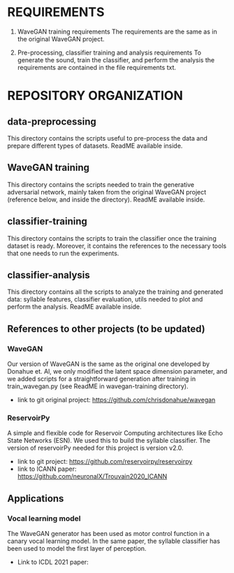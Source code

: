# REQUIREMENTS
1) WaveGAN training requirements
The requirements are the same as in the original WaveGAN project.

2) Pre-processing, classifier training and analysis requirements
To generate the sound, train the classifier, and perform the analysis the requirements are contained in the file requirements txt.



# REPOSITORY ORGANIZATION
## data-preprocessing
This directory contains the scripts useful to pre-process the data and prepare different types of datasets. ReadME available inside.

## WaveGAN training
This directory contains the scripts needed to train the generative adversarial network, mainly taken from the original WaveGAN project (reference below, and inside the directory). ReadME available inside.

## classifier-training
This directory contains the scripts to train the classifier once the training dataset is ready. Moreover, it contains the references to the necessary tools that one needs to run the experiments.

## classifier-analysis
This directory contains all the scripts to analyze the training and generated data: syllable features, classifier evaluation, utils needed to plot and perform the analysis. ReadME available inside.

## References to other projects (to be updated)
### WaveGAN
Our version of WaveGAN is the same as the original one developed by Donahue et. Al, we only modified the latent space dimension parameter, and we added scripts for a straightforward generation after training in train_wavegan.py (see ReadME in wavegan-training directory).
- link to git original project: https://github.com/chrisdonahue/wavegan

### ReservoirPy
A simple and flexible code for Reservoir Computing architectures like Echo State Networks (ESN). We used this to build the syllable classifier. The version of reservoirPy needed for this project is version v2.0.
- link to git project: https://github.com/reservoirpy/reservoirpy
- link to ICANN paper: https://github.com/neuronalX/Trouvain2020_ICANN

## Applications
### Vocal learning model
The WaveGAN generator has been used as motor control function in a canary vocal learning model. In the same paper, the syllable classifier has been used to model the first layer of perception.
- Link to ICDL 2021 paper: 

